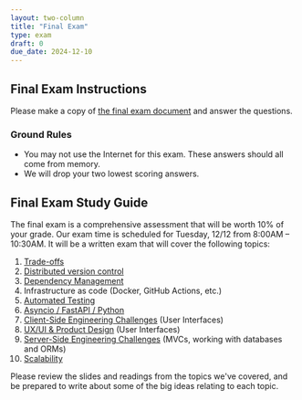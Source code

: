 ```yaml
---
layout: two-column
title: "Final Exam"
type: exam
draft: 0
due_date: 2024-12-10
---
```


## Final Exam Instructions
Please make a copy of <a href="https://docs.google.com/document/d/1lBnv2hWmdeME3Gt76cQHlFGAqhB4Kcor_nmzojIE6Ug/edit?usp=sharing" target="_blank">the final exam document</a> and answer the questions.

### Ground Rules
* You may not use the Internet for this exam. These answers should all come from memory.
* We will drop your two lowest scoring answers.


## Final Exam Study Guide
The final exam is a comprehensive assessment that will be worth 10% of your grade. Our exam time is scheduled for Tuesday, 12/12 from 8:00AM – 10:30AM. It will be a written exam that will cover the following topics:

1. [Trade-offs](/fall2024/lectures/topic01)
2. [Distributed version control](/fall2024/lectures/topic02)
3. [Dependency Management](/fall2024/lectures/topic03)
4. Infrastructure as code (Docker, GitHub Actions, etc.)
5. [Automated Testing](/fall2024/lectures/topic05)
6. [Asyncio / FastAPI / Python](/fall2024/assignments/lab05)
7. [Client-Side Engineering Challenges](/fall2024/lectures/topic08) (User Interfaces)
8. [UX/UI & Product Design](/fall2024/lectures/topic11) (User Interfaces)
9. [Server-Side Engineering Challenges](/fall2024/lectures/topic09) (MVCs, working with databases and ORMs)
10. [Scalability](/fall2024/lectures/topic12)

Please review the slides and readings from the topics we've covered, and be prepared to write about some of the big ideas relating to each topic.
